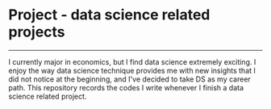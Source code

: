 # Project - data science related projects

***

I currently major in economics, but I find data science extremely exciting. I enjoy the way data science technique provides me with new insights that I did not notice at the beginning, and I've decided to take DS as my career path. This repository records the codes I write whenever I finish a data science related project.
